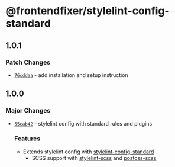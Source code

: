 # @frontendfixer/stylelint-config-standard

## 1.0.1

### Patch Changes

- [`76cddaa`](https://github.com/frontendfixer/-frontendfixer-stylelint-config-standard/commit/76cddaa0cfbc366528256bf4da5135ec001d061b) - add installation and setup instruction

## 1.0.0

### Major Changes

- [`55cab42`](https://github.com/frontendfixer/-frontendfixer-stylelint-config-standard/commit/55cab42f506e7f3cbc6a4b495b6f1cf478991f40) - stylelint config with standard rules and plugins

  ### Features

  - Extends stylelint config with [stylelint-config-standard](https://github.com/stylelint/stylelint-config-standard)
    - SCSS support with [stylelint-scss](https://github.com/stylelint-scss/stylelint-scss) and [postcss-scss](https://github.com/postcss/postcss-scss)
